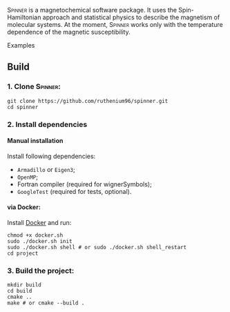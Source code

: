 <span style="font-variant:small-caps;">Spinner</span> is a magnetochemical software package.
It uses the Spin-Hamiltonian approach and statistical physics to describe the magnetism of molecular systems.
At the moment, <span style="font-variant:small-caps;">Spinner</span> works only with the temperature dependence of the
magnetic susceptibility.

Examples

## Build

### 1. Clone <span style="font-variant:small-caps;">Spinner</span>:

```shell
git clone https://github.com/ruthenium96/spinner.git
cd spinner
```

### 2. Install dependencies

#### Manual installation

Install following dependencies:

- `Armadillo` or `Eigen3`;
- `OpenMP`;
- Fortran compiler (required for wignerSymbols);
- `GoogleTest` (required for tests, optional).

#### via Docker:

Install [Docker](https://www.docker.com/) and run:

```shell
chmod +x docker.sh
sudo ./docker.sh init
sudo ./docker.sh shell # or sudo ./docker.sh shell_restart
cd project
```

### 3. Build the project:

```shell
mkdir build
cd build
cmake ..
make # or cmake --build .
```
